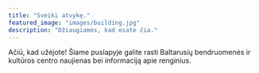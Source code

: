 ```yaml
---
title: "Sveiki atvykę."
featured_image: "images/building.jpg"
description: "Džiaugiamės, kad esate čia."
---
```

Ačiū, kad užėjote! Šiame puslapyje galite rasti Baltarusių bendruomenės ir kultūros centro naujienas bei informaciją apie renginius. 